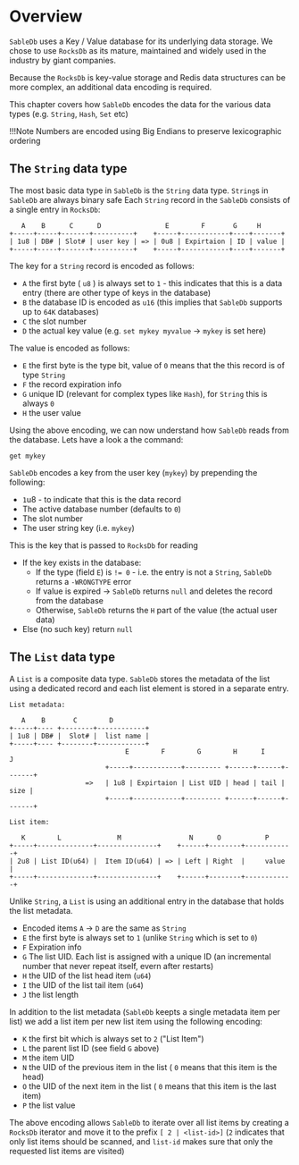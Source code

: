 # Overview

`SableDb` uses a Key / Value database for its underlying data storage. We chose to use `RocksDb` 
as its mature, maintained and widely used in the industry by giant companies.

Because the `RocksDb` is key-value storage and Redis data structures can be more complex, an additional 
data encoding is required.

This chapter covers how `SableDb` encodes the data for the various data types (e.g. `String`, `Hash`, `Set` etc)

!!!Note
    Numbers are encoded using Big Endians to preserve lexicographic ordering

## The `String` data type

The most basic data type in `SableDb` is the `String` data type. `String`s in `SableDb` are always binary safe
Each `String` record in the `SableDb` consists of a single entry in `RocksDb`:

```
   A    B      C      D                E        F       G     H
+-----+-----+-------+----------+    +-----+------------+----+-------+
| 1u8 | DB# | Slot# | user key | => | 0u8 | Expirtaion | ID | value |
+-----+-----+-------+----------+    +-----+------------+----+-------+
```

The key for a `String` record is encoded as follows:

- `A` the first byte ( `u8` ) is always set to `1` - this indicates that this is a data entry (there are other type of keys in the database)
- `B` the database ID is encoded as `u16` (this implies that `SableDb` supports up to `64K` databases)
- `C` the slot number
- `D` the actual key value (e.g. `set mykey myvalue`  -> `mykey` is set here)

The value is encoded as follows:

- `E` the first byte is the type bit, value of `0` means that the this record is of type `String`
- `F` the record expiration info
- `G` unique ID (relevant for complex types like `Hash`), for `String` this is always `0`
- `H` the user value

Using the above encoding, we can now understand how `SableDb` reads from the database. Lets have a look a the command:

```
get mykey
```

`SableDb` encodes a key from the user key (`mykey`) by prepending the following:

- `1`u8 - to indicate that this is the data record
- The active database number (defaults to `0`)
- The slot number
- The user string key (i.e. `mykey`)

This is the key that is passed to `RocksDb` for reading
- If the key exists in the database:
    - If the type (field `E`) is `!= 0` - i.e. the entry is not a `String`, `SableDb` returns a `-WRONGTYPE` error
    - If value is expired -> `SableDb` returns `null` and deletes the record from the database
    - Otherwise, `SableDb` returns the `H` part of the value (the actual user data)
- Else (no such key) return `null`

## The `List` data type

A `List` is a composite data type. `SableDb` stores the metadata of the list using a dedicated record and each list element
is stored in a separate entry.

```
List metadata:

   A    B       C        D            
+-----+---- +--------+------------+ 
| 1u8 | DB# |  Slot# |  list name |  
+-----+---- +--------+------------+    
                             E        F        G        H      I       J
                        +-----+------------+--------- +------+------+-------+
                   =>   | 1u8 | Expirtaion | List UID | head | tail |  size |
                        +-----+------------+--------- +------+------+-------+

List item:

   K        L              M                 N      O           P
+-----+--------------+---------------+    +------+--------+------------+
| 2u8 | List ID(u64) |  Item ID(u64) | => | Left | Right  |     value  |
+-----+--------------+---------------+    +------+--------+------------+

```

Unlike `String`, a `List` is using an additional entry in the database that holds the list metadata.

- Encoded items `A` -> `D` are the same as `String`
- `E` the first byte is always set to `1` (unlike `String` which is set to `0`)
- `F` Expiration info
- `G` The list UID. Each list is assigned with a unique ID (an incremental number that never repeat itself, evern after restarts)
- `H` the UID of the list head item (`u64`)
- `I` the UID of the list tail item (`u64`)
- `J` the list length

In addition to the list metadata (`SableDb` keepts a single metadata item per list) we add a list item per new list item
using the following encoding:

- `K` the first bit which is always set to `2` ("List Item")
- `L` the parent list ID (see field `G` above)
- `M` the item UID
- `N` the UID of the previous item in the list ( `0` means that this item is the head)
- `O` the UID of the next item in the list ( `0` means that this item is the last item)
- `P` the list value

The above encoding allows `SableDb` to iterate over all list items by creating a `RocksDb` iterator and move it to 
the prefix `[ 2 | <list-id>]` (`2` indicates that only list items should be scanned, and `list-id` makes sure that only
the requested list items are visited)
